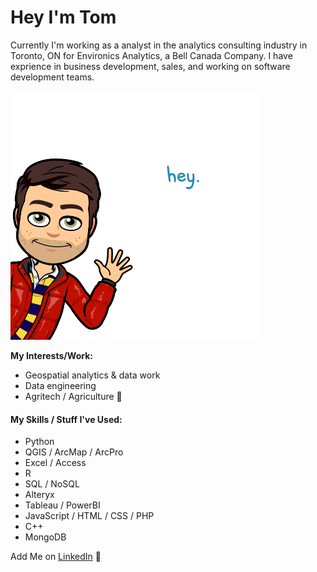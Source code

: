 # Hey I'm Tom

Currently I'm working as a analyst in the analytics consulting industry in Toronto, ON for Environics Analytics, a Bell Canada Company. I have exprience in business development, sales, and working on software development teams.

![Image](6ce76d26-9c7a-4fd2-8675-f5d4225363d6-506ddfae-eea1-4438-88f8-9f15e6465492-v1.png)

**My Interests/Work:**

- Geospatial analytics & data work
- Data engineering 
- Agritech / Agriculture 🌱

#### My Skills / Stuff I've Used:

- Python
- QGIS / ArcMap / ArcPro
- Excel / Access
- R
- SQL / NoSQL
- Alteryx
- Tableau / PowerBI
- JavaScript / HTML / CSS / PHP
- C++
- MongoDB

Add Me on [LinkedIn](https://www.linkedin.com/in/thomaslillo/) 💬

<!--
**thomaslillo/thomaslillo** is a ✨ _special_ ✨ repository because its `README.md` (this file) appears on your GitHub profile.

Here are some ideas to get you started:

- 🔭 I’m currently working on ...
- 🌱 I’m currently learning ...
- 👯 I’m looking to collaborate on ...
- 🤔 I’m looking for help with ...
- 💬 Ask me about ...
- 📫 How to reach me: ...
- 😄 Pronouns: ...
- ⚡ Fun fact: ...
-->
